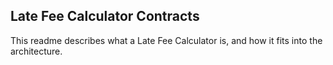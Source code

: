 ## Late Fee Calculator Contracts

This readme describes what a Late Fee Calculator is, and how it fits into the architecture.
